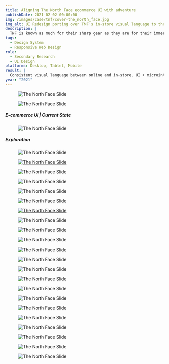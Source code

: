 ```yaml
---
title: Aligning The North Face ecommerce UI with adventure
publishDate: 2021-02-02 00:00:00
img: /images/case/tnf/cover-the_north_face.jpg
img_alt: UI Redesign porting over TNF's in-store visual language to their web presence.
description: |
  TNF is known as much for their sharp gear as they are for their immersive in-store experiences and documentary adventure films. Their ecommerce channel however felt like an afterthought to their otherwise meticulous and bold world. In this personal project (and as an outdoor enthusiast myself), I took a dive into their missed opportunities and how I'd approach unifying their design language across points of engagement.
tags:
  - Design System
  - Responsive Web Design
role:
  - Secondary Research
  - UI Design
platforms: Desktop, Tablet, Mobile
result: |
  Consistent visual language between online and in-store. UI + microinteractions communicate identity of bold exploration. Navigation architecture improved overall.
year: "2021"
---
```




<figure><img src="/images/case/tnf/thenorthface1.jpg" alt="The North Face Slide"></figure>
<figure><img src="/images/case/tnf/thenorthface2.jpg" alt="The North Face Slide"></figure>

##### E-commerce UI | Current State

<figure><img src="/images/case/tnf/thenorthface3.jpg" alt="The North Face Slide"></figure>

##### Exploration

<figure><img src="/images/case/tnf/thenorthface4.jpg" alt="The North Face Slide"></figure>
<figure><a href="https://www.figma.com/proto/8hL6bpvuyaJitClAJIrv6n/The-North-Face---Steven-Chu?page-id=67%3A5&node-id=2197%3A48625&viewport=391%2C48%2C0.06&scaling=scale-down&starting-point-node-id=2197%3A48625"
 target="_blank"><img src="/images/case/tnf/thenorthface5.jpg" alt="The North Face Slide"></a></figure>
<figure><img src="/images/case/tnf/thenorthface6.jpg" alt="The North Face Slide"></figure>
<figure><img src="/images/case/tnf/thenorthface7.jpg" alt="The North Face Slide"></figure>
<figure><img src="/images/case/tnf/thenorthface8.jpg" alt="The North Face Slide"></figure>
<figure><img src="/images/case/tnf/thenorthface9.jpg" alt="The North Face Slide"></figure>
<figure><a href="https://www.figma.com/proto/mesUg0WsqZCyJFj43eD31o/Steven-Chu?page-id=1742%3A15218&node-id=1954%3A16058&viewport=2200%2C509%2C0.11709881573915482&scaling=min-zoom&starting-point-node-id=1954%3A16058"
 target="_blank"><img src="/images/case/tnf/thenorthface10.jpg" alt="The North Face Slide"></a></figure>
<figure><img src="/images/case/tnf/thenorthface11.jpg" alt="The North Face Slide"></figure>
<figure><img src="/images/case/tnf/thenorthface12.jpg" alt="The North Face Slide"></figure>
<figure><img src="/images/case/tnf/thenorthface13.jpg" alt="The North Face Slide"></figure>
<figure><img src="/images/case/tnf/thenorthface14.jpg" alt="The North Face Slide"></figure>
<figure><img src="/images/case/tnf/thenorthface15.jpg" alt="The North Face Slide"></figure>
<figure><img src="/images/case/tnf/thenorthface16.jpg" alt="The North Face Slide"></figure>
<figure><img src="/images/case/tnf/thenorthface17.jpg" alt="The North Face Slide"></figure>
<figure><img src="/images/case/tnf/thenorthface18.jpg" alt="The North Face Slide"></figure>
<figure><img src="/images/case/tnf/thenorthface19.jpg" alt="The North Face Slide"></figure>
<figure><img src="/images/case/tnf/thenorthface20.jpg" alt="The North Face Slide"></figure>
<figure><img src="/images/case/tnf/thenorthface21.jpg" alt="The North Face Slide"></figure>
<figure><img src="/images/case/tnf/thenorthface22.jpg" alt="The North Face Slide"></figure>
<figure><img src="/images/case/tnf/thenorthface23.jpg" alt="The North Face Slide"></figure>
<figure><img src="/images/case/tnf/thenorthface24.jpg" alt="The North Face Slide"></figure>
<figure><img src="/images/case/tnf/thenorthface25.jpg" alt="The North Face Slide"></figure>